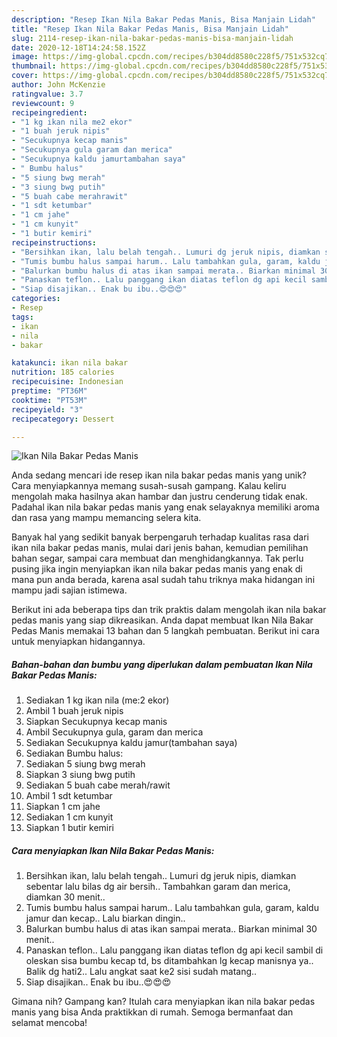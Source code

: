 ```yaml
---
description: "Resep Ikan Nila Bakar Pedas Manis, Bisa Manjain Lidah"
title: "Resep Ikan Nila Bakar Pedas Manis, Bisa Manjain Lidah"
slug: 2114-resep-ikan-nila-bakar-pedas-manis-bisa-manjain-lidah
date: 2020-12-18T14:24:58.152Z
image: https://img-global.cpcdn.com/recipes/b304dd8580c228f5/751x532cq70/ikan-nila-bakar-pedas-manis-foto-resep-utama.jpg
thumbnail: https://img-global.cpcdn.com/recipes/b304dd8580c228f5/751x532cq70/ikan-nila-bakar-pedas-manis-foto-resep-utama.jpg
cover: https://img-global.cpcdn.com/recipes/b304dd8580c228f5/751x532cq70/ikan-nila-bakar-pedas-manis-foto-resep-utama.jpg
author: John McKenzie
ratingvalue: 3.7
reviewcount: 9
recipeingredient:
- "1 kg ikan nila me2 ekor"
- "1 buah jeruk nipis"
- "Secukupnya kecap manis"
- "Secukupnya gula garam dan merica"
- "Secukupnya kaldu jamurtambahan saya"
- " Bumbu halus"
- "5 siung bwg merah"
- "3 siung bwg putih"
- "5 buah cabe merahrawit"
- "1 sdt ketumbar"
- "1 cm jahe"
- "1 cm kunyit"
- "1 butir kemiri"
recipeinstructions:
- "Bersihkan ikan, lalu belah tengah.. Lumuri dg jeruk nipis, diamkan sebentar lalu bilas dg air bersih.. Tambahkan garam dan merica, diamkan 30 menit.."
- "Tumis bumbu halus sampai harum.. Lalu tambahkan gula, garam, kaldu jamur dan kecap.. Lalu biarkan dingin.."
- "Balurkan bumbu halus di atas ikan sampai merata.. Biarkan minimal 30 menit.."
- "Panaskan teflon.. Lalu panggang ikan diatas teflon dg api kecil sambil di oleskan sisa bumbu kecap td, bs ditambahkan lg kecap manisnya ya.. Balik dg hati2.. Lalu angkat saat ke2 sisi sudah matang.."
- "Siap disajikan.. Enak bu ibu..😍😍😍"
categories:
- Resep
tags:
- ikan
- nila
- bakar

katakunci: ikan nila bakar 
nutrition: 185 calories
recipecuisine: Indonesian
preptime: "PT36M"
cooktime: "PT53M"
recipeyield: "3"
recipecategory: Dessert

---
```



![Ikan Nila Bakar Pedas Manis](https://img-global.cpcdn.com/recipes/b304dd8580c228f5/751x532cq70/ikan-nila-bakar-pedas-manis-foto-resep-utama.jpg)

Anda sedang mencari ide resep ikan nila bakar pedas manis yang unik? Cara menyiapkannya memang susah-susah gampang. Kalau keliru mengolah maka hasilnya akan hambar dan justru cenderung tidak enak. Padahal ikan nila bakar pedas manis yang enak selayaknya memiliki aroma dan rasa yang mampu memancing selera kita.

Banyak hal yang sedikit banyak berpengaruh terhadap kualitas rasa dari ikan nila bakar pedas manis, mulai dari jenis bahan, kemudian pemilihan bahan segar, sampai cara membuat dan menghidangkannya. Tak perlu pusing jika ingin menyiapkan ikan nila bakar pedas manis yang enak di mana pun anda berada, karena asal sudah tahu triknya maka hidangan ini mampu jadi sajian istimewa.




Berikut ini ada beberapa tips dan trik praktis dalam mengolah ikan nila bakar pedas manis yang siap dikreasikan. Anda dapat membuat Ikan Nila Bakar Pedas Manis memakai 13 bahan dan 5 langkah pembuatan. Berikut ini cara untuk menyiapkan hidangannya.

<!--inarticleads1-->

##### Bahan-bahan dan bumbu yang diperlukan dalam pembuatan Ikan Nila Bakar Pedas Manis:

1. Sediakan 1 kg ikan nila (me:2 ekor)
1. Ambil 1 buah jeruk nipis
1. Siapkan Secukupnya kecap manis
1. Ambil Secukupnya gula, garam dan merica
1. Sediakan Secukupnya kaldu jamur(tambahan saya)
1. Sediakan  Bumbu halus:
1. Sediakan 5 siung bwg merah
1. Siapkan 3 siung bwg putih
1. Sediakan 5 buah cabe merah/rawit
1. Ambil 1 sdt ketumbar
1. Siapkan 1 cm jahe
1. Sediakan 1 cm kunyit
1. Siapkan 1 butir kemiri




<!--inarticleads2-->

##### Cara menyiapkan Ikan Nila Bakar Pedas Manis:

1. Bersihkan ikan, lalu belah tengah.. Lumuri dg jeruk nipis, diamkan sebentar lalu bilas dg air bersih.. Tambahkan garam dan merica, diamkan 30 menit..
1. Tumis bumbu halus sampai harum.. Lalu tambahkan gula, garam, kaldu jamur dan kecap.. Lalu biarkan dingin..
1. Balurkan bumbu halus di atas ikan sampai merata.. Biarkan minimal 30 menit..
1. Panaskan teflon.. Lalu panggang ikan diatas teflon dg api kecil sambil di oleskan sisa bumbu kecap td, bs ditambahkan lg kecap manisnya ya.. Balik dg hati2.. Lalu angkat saat ke2 sisi sudah matang..
1. Siap disajikan.. Enak bu ibu..😍😍😍




Gimana nih? Gampang kan? Itulah cara menyiapkan ikan nila bakar pedas manis yang bisa Anda praktikkan di rumah. Semoga bermanfaat dan selamat mencoba!
